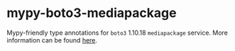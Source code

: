 # mypy-boto3-mediapackage

Mypy-friendly type annotations for `boto3` 1.10.18 `mediapackage` service.
More information can be found [here](https://github.com/vemel/mypy_boto3).